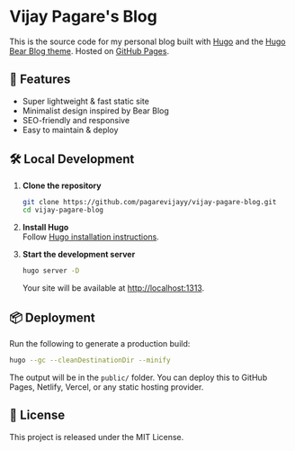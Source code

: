 # Vijay Pagare's Blog

This is the source code for my personal blog built with [Hugo](https://gohugo.io) and the [Hugo Bear Blog theme](https://github.com/janraasch/hugo-bearblog). Hosted on [GitHub Pages](https://github.com/pagarevijayy/vijay-pagare-blog).

## 🚀 Features

- Super lightweight & fast static site
- Minimalist design inspired by Bear Blog
- SEO-friendly and responsive
- Easy to maintain & deploy

## 🛠 Local Development

1. **Clone the repository**  
   ```bash
   git clone https://github.com/pagarevijayy/vijay-pagare-blog.git
   cd vijay-pagare-blog
   ```

2. **Install Hugo**  
   Follow [Hugo installation instructions](https://gohugo.io/getting-started/installing/).

3. **Start the development server**  
   ```bash
   hugo server -D
   ```
   Your site will be available at [http://localhost:1313](http://localhost:1313).

## 📦 Deployment

Run the following to generate a production build:

```bash
hugo --gc --cleanDestinationDir --minify
```

The output will be in the `public/` folder. You can deploy this to GitHub Pages, Netlify, Vercel, or any static hosting provider.

## 📄 License

This project is released under the MIT License.

